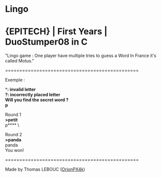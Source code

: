 # Lingo
# {EPITECH} | First Years | DuoStumper08 in C

"Lingo game : One player have multiple tries to
guess a Word
In France it's called Motus."

===============================================

Exemple :

*****: invalid letter \
**?**: incorrectly placed letter \
Will you find the secret word ? \
p****

Round 1 \
**>petit** \
p**** \

Round 2 \
**>panda** \
panda \
You won!

===============================================

Made by Thomas LEBOUC ([OrionPX4k](https://github.com/OrionPX4k))